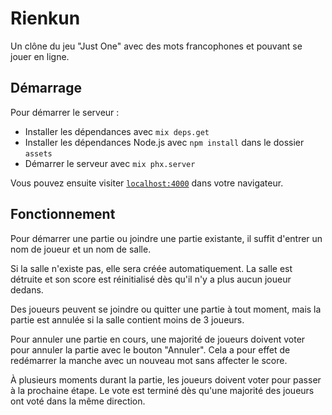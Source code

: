 # Rienkun

Un clône du jeu "Just One" avec des mots francophones et pouvant se jouer en ligne.

## Démarrage

Pour démarrer le serveur :

  * Installer les dépendances avec `mix deps.get`
  * Installer les dépendances Node.js avec `npm install` dans le dossier `assets`
  * Démarrer le serveur avec `mix phx.server`

Vous pouvez ensuite visiter [`localhost:4000`](http://localhost:4000) dans votre navigateur.

## Fonctionnement

Pour démarrer une partie ou joindre une partie existante, il suffit d'entrer un nom de joueur et un nom de salle.

Si la salle n'existe pas, elle sera créée automatiquement. La salle est détruite et son score est réinitialisé dès qu'il n'y a plus aucun joueur dedans.

Des joueurs peuvent se joindre ou quitter une partie à tout moment, mais la partie est annulée si la salle contient moins de 3 joueurs.

Pour annuler une partie en cours, une majorité de joueurs doivent voter pour annuler la partie avec le bouton "Annuler". Cela a pour effet de redémarrer la manche avec un nouveau mot sans affecter le score.

À plusieurs moments durant la partie, les joueurs doivent voter pour passer à la prochaine étape. Le vote est terminé dès qu'une majorité des joueurs ont voté dans la même direction.
